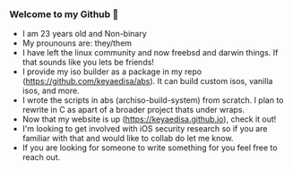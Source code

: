 ### Welcome to my Github 👋

- I am 23 years old and Non-binary
- My prounouns are: they/them
- I have left the linux community and now freebsd and darwin things. If that sounds like you lets be friends!
- I provide my iso builder as a package in my repo (https://github.com/keyaedisa/abs). It can build custom isos, vanilla isos, and more.
- I wrote the scripts in abs (archiso-build-system) from scratch. I plan to rewrite in C as apart of a broader project thats under wraps.
- Now that my website is up (https://keyaedisa.github.io), check it out!
- I'm looking to get involved with iOS security research so if you are familiar with that and would like to collab do let me know.
- If you are looking for someone to write something for you feel free to reach out.


<!--
**keyaedisa/keyaedisa** is a ✨ _special_ ✨ repository because its `README.md` (this file) appears on your GitHub profile.

Here are some ideas to get you started:

- 🔭 I’m currently working on ...
- 🌱 I’m currently learning ...
- 👯 I’m looking to collaborate on ...
- 🤔 I’m looking for help with ...
- 💬 Ask me about ...
- 📫 How to reach me: ...
- 😄 Pronouns: ...
- ⚡ Fun fact: ...
-->
